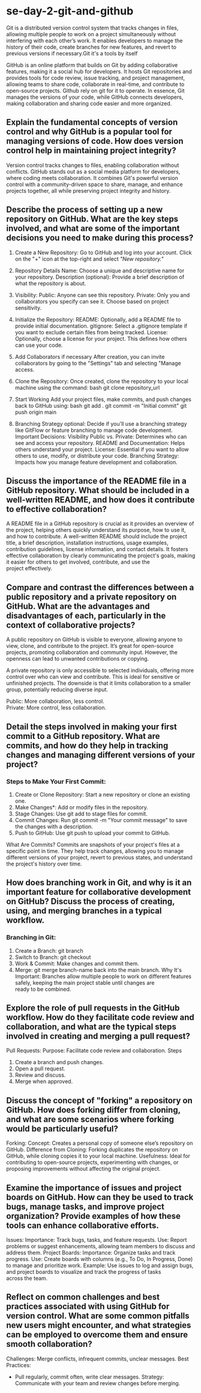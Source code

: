 # se-day-2-git-and-github
Git is a distributed version control system that tracks changes in files, allowing multiple people to work on a project simultaneously without interfering with each other’s work. It enables developers to manage the history of their code, create branches for new features, and revert to previous versions if necessary.Git it's a tools by itself

GitHub is an online platform that builds on Git by adding collaborative features, making it a social hub for developers. It hosts Git repositories and provides tools for code review, issue tracking, and project management, allowing teams to share code, collaborate in real-time, and contribute to open-source projects. Github rely on git for it to operate.
In essence, Git manages the versions of your code, while GitHub connects developers, making collaboration and sharing code easier and more organized.

## Explain the fundamental concepts of version control and why GitHub is a popular tool for managing versions of code. How does version control help in maintaining project integrity?
Version control tracks changes to files, enabling collaboration without conflicts. GitHub stands out as a social media platform for developers, where coding meets collaboration. It combines Git's powerful version control with a community-driven space to share, manage, and enhance projects together, all while preserving project integrity and history.

## Describe the process of setting up a new repository on GitHub. What are the key steps involved, and what are some of the important decisions you need to make during this process?
1. Create a New Repository:
    Go to GitHub and log into your account.
     Click on the "+" icon at the top-right and select *"New repository."*
2. Repository Details
   Name: Choose a unique and descriptive name for your repository.
 Description (optional): Provide a brief description of what the repository is about.
3. Visibility:
   Public: Anyone can see this repository.
   Private: Only you and collaborators you specify can see it. Choose based on project sensitivity.
4. Initialize the Repository:
   README: Optionally, add a README file to provide initial documentation.
   gitignore: Select a .gitignore template if you want to exclude certain files from being tracked.
   License: Optionally, choose a license for your project. This defines how others can use your code.
5. Add Collaborators if necessary
   After creation, you can invite collaborators by going to the "Settings" tab and selecting "Manage access.
6. Clone the Repository:
    Once created, clone the repository to your local machine using the command: 
     bash
     git clone  repository_url
7. Start Working
   Add your project files, make commits, and push changes back to GitHub using:
     bash
     git add .
     git commit -m "Initial commit"
     git push origin main
     

8. Branching Strategy optional:
   Decide if you'll use a branching strategy like GitFlow or feature branching to manage code development.
Important Decisions:
  Visibility Public vs. Private: Determines who can see and access your repository.
  README and Documentation: Helps others understand your project.
  License: Essential if you want to allow others to use, modify, or distribute your code.
  Branching Strategy: Impacts how you manage feature development and collaboration.

## Discuss the importance of the README file in a GitHub repository. What should be included in a well-written README, and how does it contribute to effective collaboration?
A README file in a GitHub repository is crucial as it provides an overview of the project, helping others quickly understand its purpose, how to use it, and how to contribute. A well-written README should include the project title, a brief description, installation instructions, usage examples, contribution guidelines, license information, and contact details. It fosters effective collaboration by clearly communicating the project's goals, making it easier for others to get involved, contribute, and use the project effectively.

## Compare and contrast the differences between a public repository and a private repository on GitHub. What are the advantages and disadvantages of each, particularly in the context of collaborative projects?
A public repository on GitHub is visible to everyone, allowing anyone to view, clone, and contribute to the project. It’s great for open-source projects, promoting collaboration and community input. However, the openness can lead to unwanted contributions or copying.

A private repository is only accessible to selected individuals, offering more control over who can view and contribute. This is ideal for sensitive or unfinished projects. The downside is that it limits collaboration to a smaller group, potentially reducing diverse input.

Public: More collaboration, less control.  
Private: More control, less collaboration.

## Detail the steps involved in making your first commit to a GitHub repository. What are commits, and how do they help in tracking changes and managing different versions of your project?
### Steps to Make Your First Commit:
1. Create or Clone Repository: Start a new repository or clone an existing one.
2. Make Changes*: Add or modify files in the repository.
3. Stage Changes: Use git add <filename> to stage files for commit.
4. Commit Changes: Run git commit -m "Your commit message" to save the changes with a description.
5. Push to GitHub: Use git push to upload your commit to GitHub.

What Are Commits?
Commits are snapshots of your project's files at a specific point in time. They help track changes, allowing you to manage different versions of your project, revert to previous states, and understand the project's history over time.

## How does branching work in Git, and why is it an important feature for collaborative development on GitHub? Discuss the process of creating, using, and merging branches in a typical workflow.
### Branching in Git:
1. Create a Branch: git branch <branch-name>
2. Switch to Branch: git checkout <branch-name>
3. Work & Commit: Make changes and commit them.
4. Merge: git merge branch-name back into the main branch.
 Why It's Important:
Branches allow multiple people to work on different features safely, keeping the main project stable until changes are ready to be combined.

## Explore the role of pull requests in the GitHub workflow. How do they facilitate code review and collaboration, and what are the typical steps involved in creating and merging a pull request?
Pull Requests:
Purpose: Facilitate code review and collaboration.
Steps
  1. Create a branch and push changes.
  2. Open a pull request.
  3. Review and discuss.
  4. Merge when approved.
## Discuss the concept of "forking" a repository on GitHub. How does forking differ from cloning, and what are some scenarios where forking would be particularly useful?
Forking:  Concept: Creates a personal copy of someone else’s repository on GitHub.
Difference from Cloning: Forking duplicates the repository on GitHub, while cloning copies it to your local machine.
Usefulness: Ideal for contributing to open-source projects, experimenting with changes, or proposing improvements without affecting the original project.

## Examine the importance of issues and project boards on GitHub. How can they be used to track bugs, manage tasks, and improve project organization? Provide examples of how these tools can enhance collaborative efforts.
 Issues:
Importance: Track bugs, tasks, and feature requests.
Use: Report problems or suggest enhancements, allowing team members to discuss and address them.
Project Boards:
Importance: Organize tasks and track progress.
Use: Create boards with columns (e.g., To Do, In Progress, Done) to manage and prioritize work.
Example: Use issues to log and assign bugs, and project boards to visualize and track the progress of tasks across the team.
## Reflect on common challenges and best practices associated with using GitHub for version control. What are some common pitfalls new users might encounter, and what strategies can be employed to overcome them and ensure smooth collaboration?
Challenges:
 Merge conflicts, infrequent commits, unclear messages.
Best Practices:
- Pull regularly, commit often, write clear messages.
Strategy: Communicate with your team and review changes before merging.
